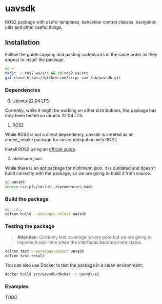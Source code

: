 # uavsdk

ROS2 package with useful templates, behaviour control classes, navigation utils and other useful things.

## Installation

Follow the guide copying and pasting codeblocks in the same order as they appear to install the package.

```bash
cd ~
mkdir -p ros2_ws/src && cd ros2_ws/src
git clone https://github.com/rirpc-uav-lab/uavsdk.git
```

### Dependencies

0. Ubuntu 22.04 LTS

Currently, while it might be working on other distributions, the package has only been tested on ubuntu 22.04 LTS.

1. ROS2

While ROS2 is not a direct dependency, uavsdk is created as an ament_cmake package for easier integration with ROS2.

Install ROS2 using an [official guide](https://docs.ros.org/en/humble/Installation.html).

2. nlohmann json

While there is an apt package for nlohmann json, it is outdated and doesn't build correctly with the package, so we are going to build it from source.

```bash
cd uavsdk
source scripts/install_dependencies.bash
```

### Build the package

```bash
cd ../.. 
colcon build --packages-select uavsdk
```

### Testing the package

> **Attention**:
> Currently test coverage is very poor but we are going to improve it over time when the interfaces become more stable.

```bash
colcon test --packages-select uavsdk
colcon test-result
```

You can also use Docker to test the package in a clean environment:
```bash
docker build src/uavsdk/docker -t uavsdk-ci
```

### Examples 

TODO
